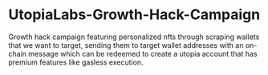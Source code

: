 # UtopiaLabs-Growth-Hack-Campaign
Growth hack campaign featuring personalized nfts through scraping wallets that we want to target, sending them to target wallet addresses with an on-chain message which can be redeemed to create a utopia account that has premium features like gasless execution.
